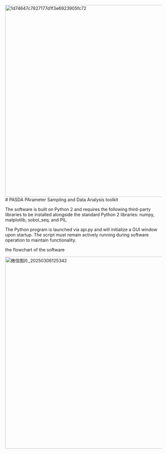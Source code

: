 <img width="617" alt="1d74647c7827177d1f3e6923905fc72" src="https://github.com/user-attachments/assets/7148dd45-eb87-490d-90d5-f52f2c885f78" /># PASDA
 PArameter Sampling and Data Analysis toolkit

 The software is built on Python 2 and requires the following third-party libraries to be installed alongside the standard Python 2 libraries: numpy, matplotlib, sobol_seq, and PIL.


 The Python program is launched via api.py and will initialize a GUI window upon startup. The script must remain actively running during software operation to maintain functionality.

the flowchart of the software

<img width="617" alt="微信图片_20250306125342" src="https://github.com/user-attachments/assets/e6b0c191-bd4a-44b3-bbdf-37d2c32c7800" />
